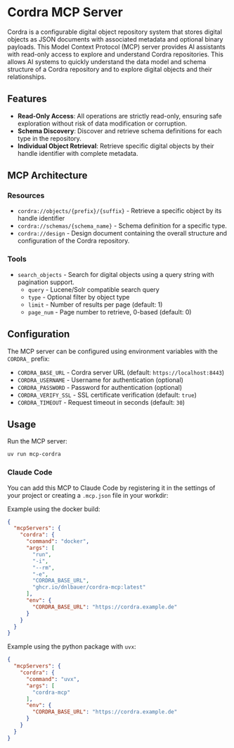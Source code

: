 # Cordra MCP Server

Cordra is a configurable digital object repository system that stores digital objects as JSON documents
with associated metadata and optional binary payloads.
This Model Context Protocol (MCP) server provides AI assistants with read-only
access to explore and understand Cordra repositories.
This allows AI systems to quickly understand the data model and schema structure
of a Cordra repository and to explore digital objects and their relationships.

## Features

- **Read-Only Access**: All operations are strictly read-only,
ensuring safe exploration without risk of data modification or corruption.
- **Schema Discovery**: Discover and retrieve schema definitions for each type in the repository.
- **Individual Object Retrieval**: Retrieve specific digital objects by their handle identifier with complete metadata.

## MCP Architecture

### Resources

- `cordra://objects/{prefix}/{suffix}` - Retrieve a specific object by its handle identifier
- `cordra://schemas/{schema_name}` - Schema definition for a specific type.
- `cordra://design` - Design document containing the overall structure and configuration of the Cordra repository.

### Tools

- `search_objects` - Search for digital objects using a query string with pagination support.
  - `query` - Lucene/Solr compatible search query
  - `type` - Optional filter by object type  
  - `limit` - Number of results per page (default: 1)
  - `page_num` - Page number to retrieve, 0-based (default: 0)

## Configuration

The MCP server can be configured using environment variables with the `CORDRA_` prefix:

- `CORDRA_BASE_URL` - Cordra server URL (default: `https://localhost:8443`)
- `CORDRA_USERNAME` - Username for authentication (optional)
- `CORDRA_PASSWORD` - Password for authentication (optional)
- `CORDRA_VERIFY_SSL` - SSL certificate verification (default: `true`)
- `CORDRA_TIMEOUT` - Request timeout in seconds (default: `30`)

## Usage

Run the MCP server:

```bash
uv run mcp-cordra
```

### Claude Code

You can add this MCP to Claude Code by registering it in the settings
of your project or creating a `.mcp.json` file in your workdir:

Example using the docker build:

```json
{
  "mcpServers": {
    "cordra": {
      "command": "docker",
      "args": [
        "run",
        "-i",
        "--rm",
        "-e",
        "CORDRA_BASE_URL",
        "ghcr.io/dnlbauer/cordra-mcp:latest"
      ],
      "env": {
        "CORDRA_BASE_URL": "https://cordra.example.de"
      }
    }
  }
}
```

Example using the python package with `uvx`:

```json
{
  "mcpServers": {
    "cordra": {
      "command": "uvx",
      "args": [
        "cordra-mcp"
      ],
      "env": {
        "CORDRA_BASE_URL": "https://cordra.example.de"
      }
    }
  }
}
```
